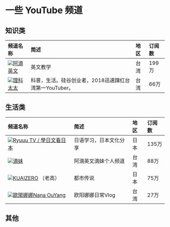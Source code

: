 # 一些 YouTube 频道

## 知识类

| 频道名称 | 简述 | 地区 | 订阅数 |
| :--- | :--- | :--- | :--- |
| [![](https://yt3.ggpht.com/a-/AAuE7mDBQhDj07QkFf5kLm2Fj6k4P6hSQeNZ58dryg=s48-mo-c-c0xffffffff-rj-k-no)阿滴英文](https://www.youtube.com/channel/UCeo3JwE3HezUWFdVcehQk9Q) | 英文教学 | 台湾 | 199万 |
| [![](https://yt3.ggpht.com/a-/AAuE7mCWnlj07QtWVnZNXh4fj_d42B5-0UNvfRMaZw=s48-mo-c-c0xffffffff-rj-k-no)理科太太](https://www.youtube.com/channel/UCHfY_EOzB1i57hYLSw_rYMg) | 科普，生活。硅谷创业者，2018迅速蹿红台湾第一YouTuber。 | 台湾 | 66万 |

## 生活类

| 频道名称 | 简述 | 地区 | 订阅数 |
| :--- | :--- | :--- | :--- |
| [![](https://yt3.ggpht.com/a-/AAuE7mB0b7l8mzGv2NlDXpFYp89dByWvz_76K0Lf-w=s48-mo-c-c0xffffffff-rj-k-no)Ryuuu TV / 學日文看日本](https://www.youtube.com/channel/UCCZS6YMggfiRV_U7NuiNNsg) | 日语学习，日本文化分享 | 日本 | 135万 |
| [![](https://yt3.ggpht.com/a-/AAuE7mB7xYfLSiKvA7pPttOieYiqvbCKjTWAS27bVA=s48-mo-c-c0xffffffff-rj-k-no)滴妹](https://www.youtube.com/channel/UCGpNjY0Xq2GJLXh4OOX1LOA) | 阿滴英文滴妹个人频道 | 台湾 | 88万 |
| [![](https://yt3.ggpht.com/a-/AAuE7mA2jh-3WWuWBivKtakyU7aBbZ8XxeeAt0AkSw=s48-mo-c-c0xffffffff-rj-k-no)KUAIZERO](https://www.youtube.com/channel/UCMUnInmOkrWN4gof9KlhNmQ) （老高） | 都市传说 | 日本 | 75万 |
| [![](https://yt3.ggpht.com/a-/AAuE7mCsNaHMYkc7km4MWOyygS9GNkFQ__zGWVbrHA=s48-mo-c-c0xffffffff-rj-k-no)歐陽娜娜Nana OuYang](https://www.youtube.com/channel/UCCo41cmOu6fcku2O8J54bdA) | 欧阳娜娜日常Vlog | 台湾 | 27万 |

## 其他

